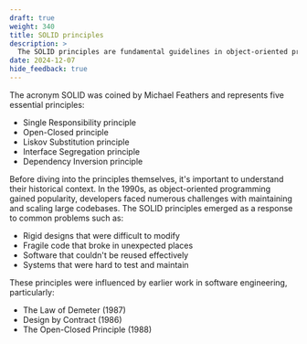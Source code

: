 ```yaml
---
draft: true
weight: 340
title: SOLID principles
description: >
  The SOLID principles are fundamental guidelines in object-oriented programming that help developers create more maintainable, flexible, and scalable software. These principles, introduced by Robert C. Martin (also known as Uncle Bob) in his 2000 paper "Design Principles and Design Patterns," have become cornerstone concepts in modern software engineering.
date: 2024-12-07
hide_feedback: true
---
```


The acronym SOLID was coined by Michael Feathers and represents five essential principles:
- Single Responsibility principle
- Open-Closed principle
- Liskov Substitution principle
- Interface Segregation principle
- Dependency Inversion principle

Before diving into the principles themselves, it's important to understand their historical context. In the 1990s, as object-oriented programming gained popularity, developers faced numerous challenges with maintaining and scaling large codebases. The SOLID principles emerged as a response to common problems such as:

- Rigid designs that were difficult to modify
- Fragile code that broke in unexpected places
- Software that couldn't be reused effectively
- Systems that were hard to test and maintain

These principles were influenced by earlier work in software engineering, particularly:
- The Law of Demeter (1987)
- Design by Contract (1986)
- The Open-Closed Principle (1988)
